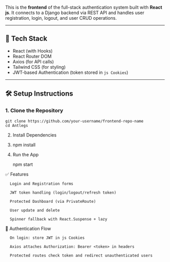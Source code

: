 
This is the **frontend** of the full-stack authentication system built with **React js**. It connects to a Django backend via REST API and handles user registration, login, logout, and user CRUD operations.

---

## 🚀 Tech Stack

- React (with Hooks)
- React Router DOM
- Axios (for API calls)
- Tailwind CSS (for styling)
- JWT-based Authentication (token stored in `js Cookies`)

---

## 🛠️ Setup Instructions

### 1. Clone the Repository

    git clone https://github.com/your-username/frontend-repo-name
    cd Antlegs
    
2. Install Dependencies
3. 
      npm install
   

4. Run the App
 
    npm start

✅ Features

      Login and Registration forms
      
      JWT token handling (login/logout/refresh token)
      
      Protected Dashboard (via PrivateRoute)
      
      User update and delete
      
      Spinner fallback with React.Suspense + lazy

🔐 Authentication Flow

      On login: store JWT in js Cookies
      
      Axios attaches Authorization: Bearer <token> in headers
      
      Protected routes check token and redirect unauthenticated users

